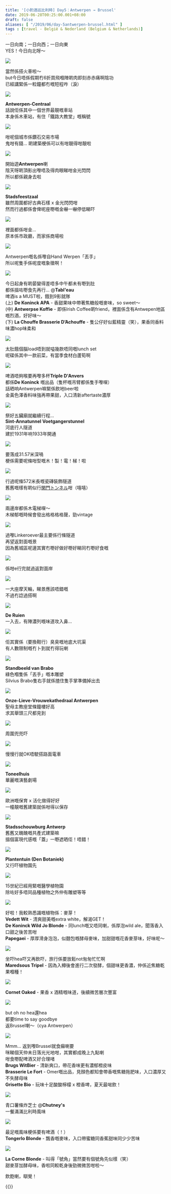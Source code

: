 ```yaml
---
title: '[小酌酒巡比利時] Day5：Antwerpen → Brussel'
date: 2019-06-28T00:25:00.001+08:00
draft: false
aliases: [ "/2019/06/day-5antwerpen-brussel.html" ]
tags : [travel - België & Nederland (Belgium & Netherlands)]
---
```


一日向南；一日向西；一日向東  
YES！今日向北呀～  

![](https://1brpfq.ch.files.1drv.com/y4mvXZKnzhPbQh8P0q-CcRwPKOfbGYaGX0TifYI3sr84UDOjDt_rGYogHWP4jIT9lMijr6FNuIJQL80SL5WFwfqTeUBmziwMegxpegaQCppQ_PcRstd538izcISmYKHfkonqpdgnkm5_m_whffcTw3sm6Vwa43T1pJ7BvyVEENb7geoIGHNpxofSWlePyx-2gGN8Z8KsZZBz2fpw4WAIFkrGw?width=660&height=495&cropmode=none)

當然係搭火車啦～  
but今日唔係假期冇6折買飛嗰陣啲肉即刻赤赤痛啊陰功  
已經講緊係一粒鐘都冇嘅短程咋（淚）  

![](https://1bo0oq.ch.files.1drv.com/y4mpiPLWWwNDVh1_2g5M8lYzQ01-lsxXSjGN-NWkM8TE8izU7KzQLHWo9jyPHZsMZXk98r4A-l99GDZlDtcWiU6en9Qy9e6Q3jqj9O_iosGzhEreR9AsIpsnY7O6A0Mb63PZy_wIV1eFWDDvQoAxKR2An3z1IaAwIm44WT13iEJ-jFLi6EnIHfWsfiA-hSCjHQ4WgNV_hMCyhWHiBcVTzujFA?width=660&height=495&cropmode=none)

**Antwerpen-Centraal**  
話說佢係其中一個世界最靚嘅車站  
本身係木車站，有住「鐵路大教堂」嘅稱號  

![](https://0lotwg.ch.files.1drv.com/y4mLGYIri62hqpvaHsoEv0EBZgQrQuDsha_0B9rY4ut0SlXNaScc-O_w5_0JWwMimukGZSYKuKieIyHPONaU-sacwPFIiqJt3-Nbhhv728-AiQl25hPR8UoWgzJkAza23HAkIktZeCv7eLWpekDLBJEW63kN32cY2jD2_n97ukgi25ZEVqLnZsWlAUjPQcZmFPYVwN97GztLNzz3ant4_x2_Q?width=660&height=495&cropmode=none)

咁呢個城市係鑽石交易市場  
鬼咁有錢... 啲建築梗係可以有咁靚得咁靚啦  

![](https://07otwg.ch.files.1drv.com/y4m0WQvDG1EgLf-4GG4FsS72mUwQdG7Z8L3HfMt0Bmu01-H-AWMjuISa86-5QKcqepzDCduV7iGggsjRDEeu91EPXtIliHKp3oIExPbm2ywdIIYLzU59WHuNlxjoSci6_RK2frV-Omgz5YOS1s7We9A5LOaJt-40addKElV5qCwt2_j_8c7eKIm301nq-K7gXM4aQ249TWfgNqQT_Z9UOTGBA?width=660&height=495&cropmode=none)

開始遊**Antwerpen**喇  
陰天呀啲頂影出嚟唔及得肉眼睇咁金光閃閃  
所以都係親身去啦  

![](https://1bqs5q.ch.files.1drv.com/y4mrZfCuQJs_stBn7QJd5a11ci-OpvpXMV9_fsvtGLm835m7td4d6_87ILgpk7hOsLtJoVoPMAlT6CEWZghDIqt6R_Bmyq3mUT6T2i995F4zhtyam50kJ5pRwixsbex8CsdozlCoFV_JGIztHG2AynNBesTv1TRcCMsSdBM1cBaLJ5BSmsU5DQDP1BwSych4wpRxFxvoY98fX9mN9a43A7Xxg?width=660&height=495&cropmode=none)

**Stadsfeestzaal**  
雖然周圍都好古典石樣 x 金光閃閃咁  
然而行過都係會俾呢座嘢嘅金嚇一嚇停低睇吓  

![](https://1rqs5q.ch.files.1drv.com/y4mRfm2NUrKHwaHj5v55lnU8_Wlecx8nHgZRg_bBjTwT56g3EaywSI2FvwGIJOCQ7FgqxqsfCeIGf1bb5W_i4shsUdI2cdtBLeMv9KC9tEOTCNolEW-ZyAnUmUAhewryRUYAOlO97PjqYrENbTvhiDbuU3ljSXdU3lYjvBASHNdQd4w0vHcstHolfui87nftX16SYQaZ8jrjsYDOwv6r00jLQ?width=660&height=495&cropmode=none)

裡面都係咁金...  
原本係市政廳，而家係商場啦  

![](https://0bpjqw.ch.files.1drv.com/y4me8qMfr8glyLqoM19DhWlIruCioV8thmvD1M6e0wZ41gU3P66M1VfAPKTbYEZvkM7D_pDGfRgtyOec8bMVqSpjXMlR6qxq-wYcD1TdUdXC5EysuQvUJPEh7AMYzlC2Xd9faJByfZItJHqSSw-MtA7BpauCKE8Y9Y2lFKqPZladigDeacTLQXi7hQPfFkHCMg7Y3GoKtxiWrbzUAoqGMkIoA?width=660&height=495&cropmode=none)

Antwerpen嘅名係嚟自Hand Werpen「丟手」  
所以呢隻手係呢度嘅象徵啊！  

![](https://av2m0a.ch.files.1drv.com/y4mjlhz3nPWpeRy-vQj7OvBxQpSvSzNZF97gaKmqY66cvJ5Mx6iLCQpNtg2Lhq3lBv8fyPUPuGJrSTaWp9TSvUSiPmvLZrAGsNF6mjWBRpSw8fo6ucLIO9FUBK9PTI2fxwvTf5LSbYgrTfBZvEBCas8OZ39-p0jha5DvOw292i5a9xHTAzF_Gt6Z2E45Lg1meDDhKZM2kKxgZLGoxWrG5l55A?width=660&height=495&cropmode=none)

今日起身有啲晏變得差唔多中午都未有嘢到肚  
都係搵咗嘢食先再行... @**Tabl'eau**  
啤酒is a MUST啦，餓到9影就隊  
(上) **De Koninck APA** - 香甜果味中帶著焦糖般嘅麥味，so sweet～  
(中) **Antwerpse Koffie** - 即係Irish Coffee啲friend，裡面係含有Antwepen地區嘅烈酒，好好味～  
(下) **La Chouffe Brasserie D’Achouffe** - 隻公仔好似藍精靈（笑），果香同香料味濃hop味柔和  

![](https://a12m0a.ch.files.1drv.com/y4mRn19vpV6OWV3nMHBvK9AznW9Rn-GOSDIKMPcYY1j1rLdJvjQWT5lOjr6gDBmzTeGeRIWdWE2fQ5qkNTou39IJEi4I-g8Ua6q3msNY9tpjPRLs5dI5lcFmG-skXhC5etJmGs-JkKSyea3-6IjRJGNe2bic078HUXyQEioq40gUtLVD7Wya0-HqMht7T4PWY0evWvwQ9b4xOBC7eBwUXEjeg?width=660&height=495&cropmode=none)

太肚餓個腦load唔到就嗌幾款唔同嘅lunch set  
呢碟係其中一款前菜，有當季食材白蘆筍啊  

![](https://p1zcuq.ch.files.1drv.com/y4mz2o2LjHrvIzpYGhGbuHURuuUuRtfFukJHqpWNT_KCnDLI4ohEwgKe8FvYYkdHdo_3FC9VwnbdpfzF1LtPQm-_0wWqJ4Z6Fibv-UafaZ635cIz2Jk6ufs6nh8CfQkZjuV4NJPBbupGZ0LD8_lYCkuLR85z3-mHxrT_fg_zuCeTOFCSilBYkWclhe6-G9zkY1g2O_r4VR3ZGvHWFcypilfCw?width=660&height=495&cropmode=none)

啤酒唔夠喉要再嚟多杯**Triple D'Anvers**  
都係**De Koninck** 嘅出品（隻杯嘅吊臂都係隻手嚟㗎）  
話晒响Antwerpen嘛緊係飲地beer啦  
金黃色澤香料味強再帶果甜，入口清新aftertaste濃厚  

![](https://al3cuq.ch.files.1drv.com/y4m_AxJUeYW1uhNs5TEjCZWOrEUFE9HlN9G23MuLlZDrw5gsfHFTXGrPEF-gCrrxpBcrJ0gukAxDrJb1-o37jrCD2dgFqoMNsUkBToD_apgohQtoyJAQ9Ybw7Ii9NEuALoU2Lqzaznp5RMZodfRnzYwky46W8R6GaFIJ3fPeL8JZth2hp5xNMmTA0akHSwhDOKUWgow6PEj0wVlL7kZGeYujg?width=660&height=495&cropmode=none)

祭好五臟廟就繼續行程...  
**Sint-Annatunnel Voetgangerstunnel**  
河底行人隧道  
建於1931年响1933年開通  

![](https://af3cuq.ch.files.1drv.com/y4m0C4YwUrZsdHHBfNoAyNZ2HYhOSwv1GBAQSP4cf5iLKTALUjUYNRO985twZNXhd1D-RuA0Xla7KulpnztEFQwXeoQ6Nl-Pd4K8VbHYG7XVaKnyXpN-CvdR0lPB23pqPykiCoLNRTUgTQia5idjEBKixz5DixWM3gOLp28ynsRXGdJmU8ud0l2yEl-AjVrnzA_kYdLipcds60wvhQLbE0sfg?width=660&height=495&cropmode=none)

要落成31.57米深喎  
梗係需要呢條咁型嘅木！製！電！梯！啦  

![](https://q1y7cg.ch.files.1drv.com/y4mIVgaby9YzOQb1J8lI0sZTDbxmZiGoOo1pwF-jBz4_shdqlbGQnNnllL3Lz3meD8xccIKf9JST9oFx5CrbO9Yf6gZO9DcWk_MV36xZ2MpBrDgCoT2FsSSWythXGQqS1jdE_gCji6WIQ6n5WmKErlwbO8CqcXUf4IZW9GS_hS_lya50huBcC6XZ8cVQYAPNlej-4VCqwoiMcLuVWztWL9Oow?width=660&height=495&cropmode=none)

行過呢條572米長嘅瓷磚裝飾隧道  
舊舊嘅樣有啲似行[関門トンネル](https://www.hidie.net/2018/01/cmon-day7.html)咁（嘻嘻）  

![](https://bf27cg.ch.files.1drv.com/y4mfEzArjRx8_ML1pU-j_1OtOVH_igZ6lygElbG0H6LjuqBzaKSsB3ean2bTgehu2bptAYKqcEK3MdsP3KHwK8Y6X6zJYY91-UKY9nYW7UITcNVJ5spSHPpFcW2HLZd3lg7y9n7YdNpq5dCQGfrVabAy-QAIOaaOxljr8zOTaB79iGFrtmf1TdN9OyVa7Sfvdzkbt0mxZvq2oNJtIdrjbct2Q?width=660&height=495&cropmode=none)

兩邊岸都係木電梯㗎～  
木梯郁嘅時候會發出格格格格聲，勁vintage  

![](https://al0gqg.ch.files.1drv.com/y4mhjGYEdGvkAi9Il9lCLRWppDRme_Px5Ua259O1PmW0mpFZOd9M_QVauRMyq-sZcOkSD7-jPVxuD2PLC4K9TDfnHrNItOXIlBEO8g9uzl9KRR2VmhXo4PxuBvNpL0clA0uZnRJ0TQUOQIU1FrcwVZYWfEPeK5X5jZzGCIyEMyaMgLa8tiKIbrA_taabDVRtNinmj9cf89dm5WJ6BT-kGffBw?width=660&height=495&cropmode=none)

過嚟Linkeroever最主要係行條隧道  
再望返對面嘅景  
因為舊城區呢邊其實冇嘢好做好嘢好睇同冇嘢好食嘅  

![](https://av3xww.ch.files.1drv.com/y4mC5rcINN-W0l841JLPrSllgcXkVB4-NdWc90Jg_zecp-vsuRY5vy-Njm1BbtP2qfU0C5nH04usyXRDexHzGt3DBuryBUG0qRFnmPVfN9Zgb_8bL3Jy9V-OLeyD4efOEB9Ow-22ObQiVN2UkBIXM_5g8ohdv1Nij6TDImTMyG7mZfDuVL6fXbf2VtcmnAaHnaJesCer8nKNpWGAS9lH26oJg?width=660&height=495&cropmode=none)

係咁e行完就過返對面岸  

![](https://af3xww.ch.files.1drv.com/y4mOacJJV77fN1XGL-ZeXWlPiTJdJ8-TiNk7c4-nRgG0cKZur9a9W-6W7ze53ciB8iLxXABG61U1u6NqDSrXjMtcWDOUNwjh1pwV9q0YfynYgcKupo2wUzVqBUmmDwKQXhZl2igvdMm8Xi9fh6cjuHLBuwEnoMl2uxEq_dI8QBET2-yXyfzxWSpAAndqk3GF4MEXBuFvmNFIrGNFwmzlRqDbg?width=660&height=495&cropmode=none)

一大座摩天輪，睇景應該唔錯嘅  
不過冇諗過搭啊  

![](https://q1xw5w.ch.files.1drv.com/y4moXY6Juoo9AI0k7Hv3-_KaCzINIQ4hjPIIIn4yUumXiZtQg8dsMEiwCCjeM2byWciZTLobDU-aOHSwRtqq--FXNhyymxaj_m4hLbwehFkDbvqYWll_GpD69ExIByOWQdDThmAGJ3M5naz0Nn8jwIYB4lzHshlV2l8LvpUvFT8PXwY4InkG0TyoEHngsGkZbvLNjvNaLdZEql8nfC_iFEXAA?width=660&height=495&cropmode=none)

**De Ruien**  
一入去，有陣濃列嘅味道攻入鼻...  

![](https://af1w5w.ch.files.1drv.com/y4my8iNVCLhpdT8oHAY-e6Obx8vECn2CK9ENdkyZarXbxYxAsYsK_bxCbBVARHWmfqDafECkhHbnAifa0jY5mKsdFvYz-DMQ8BFyhyM2HpApFboARCGmq4ct-lQRY2e0F8xqbNNrj5DryH0sL0XnXJ-WzWFCS9PZ4VBHmSv3Kih-66GEPVD-oPPMzwkW4Y0T58rYClLBtTi96LFL2iKqQEw3g?width=495&height=660&cropmode=none)

佢其實係（要換鞋行）臭臭嘅地底大坑渠  
有人數限制嘅冇卜到就冇得玩喇  

![](https://bl1w5w.ch.files.1drv.com/y4mV6WApkanDnUqJwQC6LtUnkgJPAy6JOZRTrkGawPQzPJIpDHBxZp-qO3VG3NxSlS-G63jH_8IwUAWcfDVHJnBqO7aPM6Exw6dcgUSa--6TH5eKkKD5goB2hpGIUc75v0EpgKrA_CXQgHU36WZ28ZdolhosbiTuMturWxDmt2YkeFg9BG_wme-a4NetZSy-EPMDpLF46hSQJr_NK44GJRMtw?width=660&height=495&cropmode=none)

**Standbeeld van Brabo**  
綠色嗰隻係「丟手」嘅本雕塑  
Silvius Brabo隻右手就係揸住隻手掌準備掉出去  

![](https://a11w5w.ch.files.1drv.com/y4mrWOyi8KJcBvwRBANgbPRe9oCasy-moafHc4vk1L3fOSRS1sxQnKDDW1sEu1vPkBTpCBAfQwgXdnJ0wBfv3g2pHrmeffMX7wsPo922kNbma8-ja7l-lZymUB6idt-Htv_WAJkEeUEVqD3_-JbhmlP6XgfBqnh6CSzm9dn9Ub333cahYiF1-vFXu5LViY33BsvbOX4022lXOqBu3fz1hq-5A?width=495&height=660&cropmode=none)

**Onze-Lieve-Vrouwekathedraal Antwerpen**  
聖母主教座堂條鐘樓好高  
求其舉頭三尺都見到  

![](https://ndel5q.ch.files.1drv.com/y4m69ah4ldF70o9LKlIW_sdr8OUrOKaV76pL8peXI4ImP8auUinsa4sDxZN0wl-bF94YNEyGt2V6TItjPMFtXTSSWHz32oyrQ8dakTbt8LZTUZ2fZSdJ-dK-68WclLwLoKR9MfJPi3NUmQi16E72-d6G5HnkU42-h-rxf7Vbe5BgtDQKpfnlT-xdyx1PQZNsXrZLovbEu4VxEq5UP3atMus2g?width=660&height=495&cropmode=none)

周圍兜兜吓  

![](https://onel5q.ch.files.1drv.com/y4m8WDrkZHGn48D9866oSQ-4GChgia0bprZsBdVhvsyMbGALnCiZORC0BFRdbbminOEqG35N7BBwQv06UDOZoUPiSVzJHfzuYY7ShDnCdrGjPFxR46fc3GVRXaAekN-DxIOwD5QdY8Ye6gtTDHMH-7BOIPf1jf53R6bIMfvfphgyENoXIMQKFxM3dbB9KimJzIgdiqC1tK72CQozmX19ju18Q?width=660&height=495&cropmode=none)

慢慢行就OK唔駛搭路面電車  

![](https://ntel5q.ch.files.1drv.com/y4mUgxa0MZ2w-xl3XUDWVLKkZnWsLi6tNtJ6bsjUN8aLZhj6gatw8ALfdIUkkZgNQrbVag_EInZfTNkNR5qxrp9vgM_ixe5dQZBLsJ1RWcOhSUuMpwKTvg6dGiF6ZhJxGi5v6WoEgaO9U3v4QNiQD2A0am2jPoLr_xM0PTQulrfEhglY2Udpj5qI7hN8KD-2JecCGwcEtaDsoLLzevsQiUpBg?width=660&height=495&cropmode=none)

**Toneelhuis**  
華麗嘅演藝劇場  

![](https://odho5w.ch.files.1drv.com/y4mXb7jevMhai9zhhLGb0wGKOa2RS2j_mhVtgodrXztjvkeRT_y2vlfpVWLuqxThcGFbWZQDoIFr8pvIv0Ud_ii7RDJSozTXHsQl8TjV59PdErwSbNjkUKNpl2Q0062rAkpy0ZSo3h1ZIr1JejzOoK075DabtW3d6Q6zTQbj1NeRYwd82sh5gBp9mLPPadLZ4yCyni6gHMKGQAs4v3JYKSQrA?width=660&height=495&cropmode=none)

歐洲嘅保育 x 活化做得好好  
一幢靚嘅舊建築就係咁得以保存  

![](https://ltezcw.ch.files.1drv.com/y4m2uZ1px2pKLXIYMeqbrbA-hVF2MMowtvB4wZ8Kh8Sw9sniC07DLD8XKZeuFWQcRsYfn5DwVwxDIx2l5sg0Zlg5d1SyHxPbgVm4LfDsD5MdMTasz3nBXSVapcIhfThcLVjPftmA568MTqsbb13E2l2jt4lxmvMOJvCPdv3wiZrKZwkB0vOUdPbNHnDlcvEvu8ygFcC8Z9YrXBBkYT0QE3bPQ?width=660&height=495&cropmode=none)

**Stadsschouwburg Antwerp**  
舊舊又醜醜嘅共產式建築嘛  
搵個富現代感嘅「蓋」一嘢遮晒佢！唔錯！  

![](https://mtezcw.ch.files.1drv.com/y4mxc1WJkOdP3MvbUkgHxE649z7IJ9ktqAipv7Zadjk4-nZSkjzPensCcXB0ygkD8OueGfGpWnE9-PjpJOqua7mSs-RSIYCxn-8ElL2L0DB-XuMTkdXx4-GK5f_gcakDtL3Iw8w5L8BH2A3RqI2Sfmu1aSmSq3X7IcVvg-_O353MbK2KojkBCTxu4jD-K3Y_KouCkqyhRMQNaHcVcdo2Cvskw?width=660&height=495&cropmode=none)

**Plantentuin (Den Botaniek)**  
又行吓植物園先  

![](https://ltee0q.ch.files.1drv.com/y4mYfn94Br5DQ8oD_iMP_I6Ah8u-nfQ8bHydEEQLuvAytW2OURew5b9EUMo8D7AluOr8YLpLc6EaoWW-mBrnv8Iw7I3vY9L9Kif5z_--SfXwaM5FGKLVj8_NRCBDTL8jBBdijGaFUWJNTXUVTuWyCvrCNKvFoJbQlh3FTbhXB_OKfPTt2oPCnt-tTnh3BWgxlWaMj2WeG9xQ7sCEfd6cHWpCw?width=660&height=495&cropmode=none)

15世紀已經用緊嘅醫學植物園  
除咗好多唔同品種植物之外仲有雕塑等等  

![](https://ndfpxa.ch.files.1drv.com/y4mb4Ojupilapfh13yPhXW7Ti4PtsFeMAL9V6XJ9BAQOiS8DAZ5yWu5_Bnihx-blTXvoNwd3278RcFZF5la_og1it-dTqCODZB6li7y6p_Qjx87eN0rswsPgo8gkjWwAynO0WbEquMg1p7rse_OeVv90iK5ZFi7SVyegHT19ZgjMw9zODxPi3CyXCWvxAGe513XdV2YXu4Nbooa_8NcFg1ISQ?width=660&height=495&cropmode=none)

好啦！我較熟悉識嘅植物係：麥芽！  
**Vedett Wit** - 清爽甜美嘅extra white，解渴GET！  
**De Koninck Wild Jo Blonde** - 同lunch嘅又唔同喇，係厚泡wild ale，聞落香入口甜之後苦苦咁  
**Papegaei** - 厚厚滑身泡泡，似麵包嘅酵母麥味，加甜甜嘅花香麥芽味，好味呢～  

![](https://odfpxa.ch.files.1drv.com/y4miiFl4oxmql2LQdqzU6_utavzLw4AhIPmF-RwIrUzLxwgTgGLZIy56fiu-5OjSLsPKeQZh1AKU0lurE5Fk8dw0iHjRtTJeCotlpr8y-Eb5pkKekcZuYGEIJioNB1wuQLXZlZVqg5mXJ0-AHAl6P2gOFPlLrTLe-rqbIRYZlkmfjwwiV1RjrMBpp3cACD6ojQwzF0aVJtFg2ilSJ1gSeQI_Q?width=495&height=660&cropmode=none)

坐吓hea吓又再飲吓，旅行係要放鬆not匆匆忙忙啊  
**Maredsous Tripel** - 因為入樽後會進行二次發酵，個甜味更香濃，仲係近焦糖乾果嗰種！  

![](https://onfpxa.ch.files.1drv.com/y4mLDfAcHwv2ihu-p3bm_EPHw5uiNHZviNamw2UmwwdEdoFgRj16sNA3DQAhGSjlI_To23MtnOd51ObS1zx4qBO15xvnqsuP5uhBYu8DmcvutzB-XrEzCvFCZIeJYbe_eWmfnjeTHtQjeXBFTFnJGGuN3gbrruFf-DXzU8xOEy92WXiqWsdnusiO8mfDXxc6kv7MkAhOHVenH9deDA9N8yehQ?width=495&height=660&cropmode=none)

**Cornet Oaked** - 果香 x 酒精嘅味道，後續微苦層次豐富  

![](https://odgyqg.ch.files.1drv.com/y4mTXBoBVrdaWVvns8m2UQ7m3dUFixwJdQNNaP-L9IAR43GlUd0CMIxUDLP6b0jppNnB_zXzD6uwfft9zVTL3w_5Rjs8NHGzQnDS-UxpZCd5RXk-Iw1VO-sIN2GY43GypZjY6BwMXfsbdBcpx-CSLLjMXh9mwFMzRdO8LVTXHokYVhoCC7Wfi2JnPa2hx_ynu_1eKK6JjV_RWR9z_580pq14w?width=660&height=495&cropmode=none)

but oh no hea還hea  
都要time to say goodbye  
返Brussel喇～（cya Antwerpen）  

![](https://m9h9iq.ch.files.1drv.com/y4m-PsVouM_rhrUT5IaSCZGMiWd2K2QqOk-k98KfxCMZVWKySPvh6dCRvgvEH9dtMUTy_PIYd7J44aOZlHQjFMM8riRwoiSR0I1tYtW6WDxSoarNTiyOBJXfo_t4SYukgGFenGW8hLZkc76opD-JYjmd5UOZi-2RH6RAjn2YwhvyjkO49scFEJo-D3ARq63ILrnjFP-YS6vIHmzqNM8aYnbyA?width=660&height=495&cropmode=none)

Mmm... 返到嚟Brussel就食癲喇要  
咪睇個天仲未日落光光地咁，其實都成晚上九點喇  
咁食嘢配啤酒又好合理啫  
**Brugs WitBier** - 清新爽口，帶花香味更有濃郁橙皮味  
**Brasserie Le Fort** - Omer嘅出品，見顏色都知會帶香嘅焦糖拖肥味，入口濃厚又不失酵母味  
**Grisette Bio** - 玩味十足酸酸檸檬 x 橙香啤，夏天最啱飲！  

![](https://0we0za.ch.files.1drv.com/y4m4c3HBfhd64frye8aCPlrMGLSAm12T05ukCi4F4VnL4gds6brMB-DZHGSgUlSLRFUhcbtgRFE5x1nT1oMWCoQZQDdqon7Nayfbda-0YFUDLSWXAKfy-zMgnE6LaQui3MuBpsDwj2heaXXDhiFHUo85FqAZYZ1ZQ3KNNS0v-9aXpXCCSQZTjWJ9OvVssawiuMrI5ywXzr0_3NFEsCCPDpH3g?width=495&height=660&cropmode=none)

青口薯條炸芝士 @**Chutney's**  
一餐滿滿比利時風味  

![](https://2qe0za.ch.files.1drv.com/y4mTjNIPTKOtOYv4CMT3ZDXeOYUvoXdc-R_X_NxOMAQbQTpaqx6agV6RNiJeTXvpoA15UZ00qthKICyVNk28fNDFpEj-T7WKoiEDAgOwHSYhaENAvRQjNB9yKcHu2FLDMXrmKZ2SV0wHmhLgjsHYJeCYTKe5MLr1V32VXb43WeprBKukhfoGga-1aq5Vy1McNscXX6cm4x9xbtqC2z-znSLkA?width=660&height=495&cropmode=none)

最足嘅風味梗係要有啤酒（！）  
**Tongerlo Blonde** - 飄香嘅麥味，入口帶蜜糖同香蕉甜味同少少苦味  

![](https://2ae0za.ch.files.1drv.com/y4mpzzJ-KRZX44oAoDO_91Asg9b2PTGA3g3N8E3PuipRNpOGpgDx8SnXnWlHWNP4HcpBsT5FQIalALyCyC7t-mZZqgPasHfzip9Kf6CT66OfwdZFo8APuzvhc5L7zJlbw2_MutlE-TfqSwuGt11K3zv4WtURI91XSOJRueohTadoUKTwbNXvI4joEwUd1shKxlMVxZbkVLzYwqk4bqpIodJaw?width=660&height=495&cropmode=none)

**La Corne Blonde** - 叫得「號角」當然要有個號角先似樣（笑）  
甜麥芽加酵母味，香啦同較乾身後勁微微苦咁啦～  
  
  
飲飽喇，瞓覺！  
  
{{<belgium>}}  
